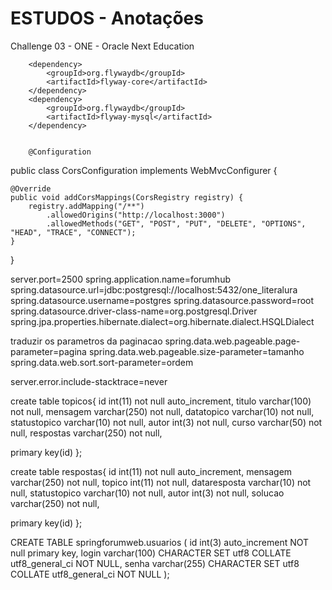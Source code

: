 
# ESTUDOS - Anotações
Challenge 03 - ONE - Oracle Next Education

        <dependency>
			<groupId>org.flywaydb</groupId>
			<artifactId>flyway-core</artifactId>
		</dependency>
		<dependency>
			<groupId>org.flywaydb</groupId>
			<artifactId>flyway-mysql</artifactId>
		</dependency>


        @Configuration
public class CorsConfiguration implements WebMvcConfigurer {

    @Override
    public void addCorsMappings(CorsRegistry registry) {
        registry.addMapping("/**")
            .allowedOrigins("http://localhost:3000")
            .allowedMethods("GET", "POST", "PUT", "DELETE", "OPTIONS", "HEAD", "TRACE", "CONNECT");
    }
}

server.port=2500
spring.application.name=forumhub
spring.datasource.url=jdbc:postgresql://localhost:5432/one_literalura
spring.datasource.username=postgres
spring.datasource.password=root
spring.datasource.driver-class-name=org.postgresql.Driver
spring.jpa.properties.hibernate.dialect=org.hibernate.dialect.HSQLDialect

traduzir os parametros da paginacao
spring.data.web.pageable.page-parameter=pagina
spring.data.web.pageable.size-parameter=tamanho
spring.data.web.sort.sort-parameter=ordem

server.error.include-stacktrace=never

create table topicos{
  id int(11) not null auto_increment,
  titulo varchar(100) not null,
  mensagem varchar(250) not null,
  datatopico varchar(10) not null,
  statustopico varchar(10) not null,
  autor int(3) not null,
  curso varchar(50) not null,
  respostas varchar(250) not null,

  primary key(id)
};

create table respostas{
  id int(11) not null auto_increment,
  mensagem varchar(250) not null,
  topico int(11) not null,
  dataresposta varchar(10) not null,
  statustopico varchar(10) not null,
  autor int(3) not null,
  solucao varchar(250) not null,

  primary key(id)
};


CREATE TABLE springforumweb.usuarios (
	id int(3) auto_increment NOT null primary key,
    login varchar(100) CHARACTER SET utf8 COLLATE utf8_general_ci NOT NULL,
	senha varchar(255) CHARACTER SET utf8 COLLATE utf8_general_ci NOT NULL
);